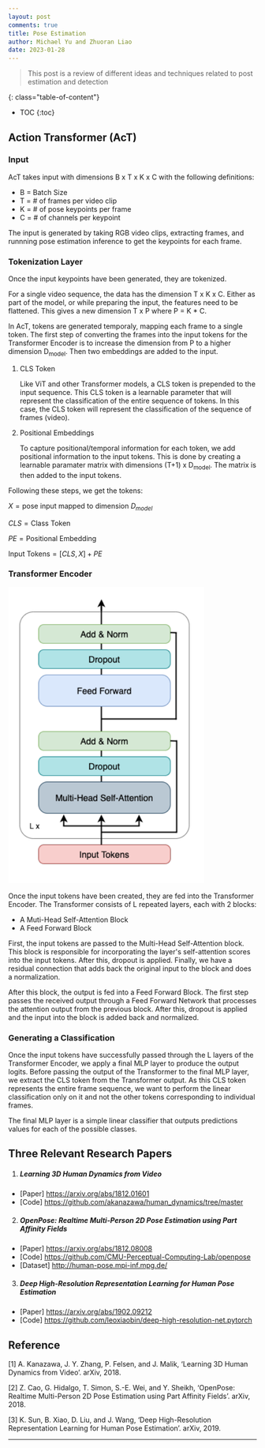 ```yaml
---
layout: post
comments: true
title: Pose Estimation
author: Michael Yu and Zhuoran Liao
date: 2023-01-28
---
```



> This post is a review of different ideas and techniques related to post estimation and detection


<!--more-->
{: class="table-of-content"}
* TOC
{:toc}

## Action Transformer (AcT)

### Input

AcT takes input with dimensions B x T x K x C with the following definitions:

- B = Batch Size
- T = # of frames per video clip
- K = # of pose keypoints per frame
- C = # of channels per keypoint

The input is generated by taking RGB video clips, extracting frames, and runnning pose estimation inference to get the keypoints for each frame.

### Tokenization Layer

Once the input keypoints have been generated, they are tokenized.

For a single video sequence, the data has the dimension T x K x C. Either as part of the model, or while preparing the input, the features need to be flattened. This gives a new dimension T x P where P = K * C.

In AcT, tokens are generated temporaly, mapping each frame to a single token. The first step of converting the frames into the input tokens for the Transformer Encoder is to increase the dimension from P to a higher dimension D<sub>model</sub>. Then two embeddings are added to the input.

1. CLS Token

    Like ViT and other Transformer models, a CLS token is prepended to the input sequence. This CLS token is a learnable parameter that will represent the classification of the entire sequence of tokens. In this case, the CLS token will represent the classification of the sequence of frames (video).

2. Positional Embeddings

    To capture positional/temporal information for each token, we add positional information to the input tokens. This is done by creating a learnable paramater matrix with dimensions (T+1) x D<sub>model</sub>. The matrix is then added to the input tokens.

Following these steps, we get the tokens:

$X = \text{pose input mapped to dimension } D_{model}$

$CLS = \text{Class Token}$ 

$PE = \text{Positional Embedding}$

$\text{Input Tokens} = [CLS, X] + PE$


### Transformer Encoder

![image](../assets/images/team10/transformer_encoder_architecture.png)

Once the input tokens have been created, they are fed into the Transformer Encoder. The Transformer consists of L repeated layers, each with 2 blocks: 

- A Muti-Head Self-Attention Block
- A Feed Forward Block

First, the input tokens are passed to the Multi-Head Self-Attention block. This block is responsible for incorporating the layer's self-attention scores into the input tokens. After this, dropout is applied. Finally, we have a residual connection that adds back the original input to the block and does a normalization.

After this block, the output is fed into a Feed Forward Block. The first step passes the received output through a Feed Forward Network that processes the attention output from the previous block. After this, dropout is applied and the input into the block is added back and normalized.

### Generating a Classification

Once the input tokens have successfully passed through the L layers of the Transformer Encoder, we apply a final MLP layer to produce the output logits. Before passing the output of the Transformer to the final MLP layer, we extract the CLS token from the Transformer output. As this CLS token represents the entire frame sequence, we want to perform the linear classification only on it and not the other tokens corresponding to individual frames.

The final MLP layer is a simple linear classifier that outputs predictions values for each of the possible classes.

## Three Relevant Research Papers

1. ##### Learning 3D Human Dynamics from Video 
  - [Paper] https://arxiv.org/abs/1812.01601
  - [Code] https://github.com/akanazawa/human_dynamics/tree/master
2. ##### OpenPose: Realtime Multi-Person 2D Pose Estimation using Part Affinity Fields
  - [Paper] https://arxiv.org/abs/1812.08008
  - [Code] https://github.com/CMU-Perceptual-Computing-Lab/openpose
  - [Dataset] http://human-pose.mpi-inf.mpg.de/
3. ##### Deep High-Resolution Representation Learning for Human Pose Estimation
  - [Paper] https://arxiv.org/abs/1902.09212
  - [Code] https://github.com/leoxiaobin/deep-high-resolution-net.pytorch

## Reference

[1] A. Kanazawa, J. Y. Zhang, P. Felsen, and J. Malik, ‘Learning 3D Human Dynamics from Video’. arXiv, 2018.

[2] Z. Cao, G. Hidalgo, T. Simon, S.-E. Wei, and Y. Sheikh, ‘OpenPose: Realtime Multi-Person 2D Pose Estimation using Part Affinity Fields’. arXiv, 2018.

[3] K. Sun, B. Xiao, D. Liu, and J. Wang, ‘Deep High-Resolution Representation Learning for Human Pose Estimation’. arXiv, 2019.

---
